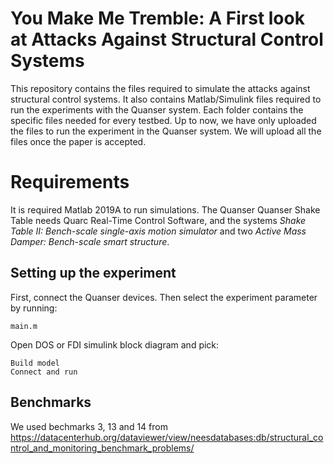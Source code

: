 # You Make Me Tremble: A First look at Attacks Against Structural Control Systems

This repository contains the files required to simulate the attacks against structural control systems. It also contains Matlab/Simulink files required to run the experiments with the Quanser system. Each folder contains the specific files needed for every testbed. Up to now, we have only uploaded the files to run the experiment in the Quanser system. We will upload all the files once the paper is accepted.

Requirements
=====

It is required Matlab 2019A to run simulations. The Quanser Quanser Shake Table needs Quarc Real-Time Control Software, and the systems *Shake Table II: Bench-scale single-axis motion simulator* and two *Active Mass Damper: Bench-scale smart structure*.



## Setting up the experiment

First, connect the Quanser devices. Then select the experiment parameter by running:
```
main.m
```


Open DOS or FDI simulink block diagram and pick:
```
Build model
Connect and run
```

## Benchmarks

We used bechmarks 3, 13 and 14 from https://datacenterhub.org/dataviewer/view/neesdatabases:db/structural_control_and_monitoring_benchmark_problems/